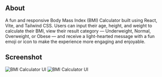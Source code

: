 ## About
A fun and responsive Body Mass Index (BMI) Calculator built using React, Vite, and Tailwind CSS.
Users can input their age, height, and weight to calculate their BMI, view their result category — Underweight, Normal, Overweight, or Obese — and receive a light-hearted message with a fun emoji or icon to make the experience more engaging and enjoyable.

## Screenshot
![BMI Calculator UI](./assets/bmi-calculator.png)
![BMI Calculator UI](./assets/bmi.png)
